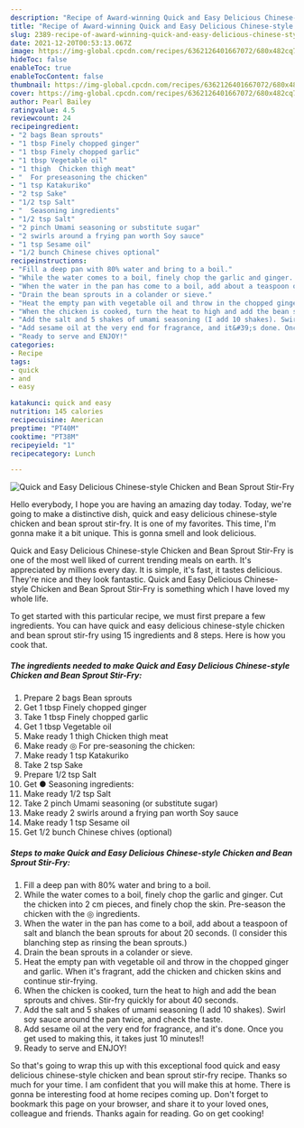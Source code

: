 ```yaml
---
description: "Recipe of Award-winning Quick and Easy Delicious Chinese-style Chicken and Bean Sprout Stir-Fry"
title: "Recipe of Award-winning Quick and Easy Delicious Chinese-style Chicken and Bean Sprout Stir-Fry"
slug: 2389-recipe-of-award-winning-quick-and-easy-delicious-chinese-style-chicken-and-bean-sprout-stir-fry
date: 2021-12-20T00:53:13.067Z
image: https://img-global.cpcdn.com/recipes/6362126401667072/680x482cq70/quick-and-easy-delicious-chinese-style-chicken-and-bean-sprout-stir-fry-recipe-main-photo.jpg
hideToc: false
enableToc: true
enableTocContent: false
thumbnail: https://img-global.cpcdn.com/recipes/6362126401667072/680x482cq70/quick-and-easy-delicious-chinese-style-chicken-and-bean-sprout-stir-fry-recipe-main-photo.jpg
cover: https://img-global.cpcdn.com/recipes/6362126401667072/680x482cq70/quick-and-easy-delicious-chinese-style-chicken-and-bean-sprout-stir-fry-recipe-main-photo.jpg
author: Pearl Bailey
ratingvalue: 4.5
reviewcount: 24
recipeingredient:
- "2 bags Bean sprouts"
- "1 tbsp Finely chopped ginger"
- "1 tbsp Finely chopped garlic"
- "1 tbsp Vegetable oil"
- "1 thigh  Chicken thigh meat"
- "  For preseasoning the chicken"
- "1 tsp Katakuriko"
- "2 tsp Sake"
- "1/2 tsp Salt"
- "  Seasoning ingredients"
- "1/2 tsp Salt"
- "2 pinch Umami seasoning or substitute sugar"
- "2 swirls around a frying pan worth Soy sauce"
- "1 tsp Sesame oil"
- "1/2 bunch Chinese chives optional"
recipeinstructions:
- "Fill a deep pan with 80% water and bring to a boil."
- "While the water comes to a boil, finely chop the garlic and ginger. Cut the chicken into 2 cm pieces, and finely chop the skin. Pre-season the chicken with the ◎ ingredients."
- "When the water in the pan has come to a boil, add about a teaspoon of salt and blanch the bean sprouts for about 20 seconds. (I consider this blanching step as rinsing the bean sprouts.)"
- "Drain the bean sprouts in a colander or sieve."
- "Heat the empty pan with vegetable oil and throw in the chopped ginger and garlic. When it&#39;s fragrant, add the chicken and chicken skins and continue stir-frying."
- "When the chicken is cooked, turn the heat to high and add the bean sprouts and chives. Stir-fry quickly for about 40 seconds."
- "Add the salt and 5 shakes of umami seasoning (I add 10 shakes). Swirl soy sauce around the pan twice, and check the taste."
- "Add sesame oil at the very end for fragrance, and it&#39;s done. Once you get used to making this, it takes just 10 minutes!!"
- "Ready to serve and ENJOY!"
categories:
- Recipe
tags:
- quick
- and
- easy

katakunci: quick and easy 
nutrition: 145 calories
recipecuisine: American
preptime: "PT40M"
cooktime: "PT38M"
recipeyield: "1"
recipecategory: Lunch

---
```



![Quick and Easy Delicious Chinese-style Chicken and Bean Sprout Stir-Fry](https://img-global.cpcdn.com/recipes/6362126401667072/680x482cq70/quick-and-easy-delicious-chinese-style-chicken-and-bean-sprout-stir-fry-recipe-main-photo.jpg)

Hello everybody, I hope you are having an amazing day today. Today, we're going to make a distinctive dish, quick and easy delicious chinese-style chicken and bean sprout stir-fry. It is one of my favorites. This time, I'm gonna make it a bit unique. This is gonna smell and look delicious.



Quick and Easy Delicious Chinese-style Chicken and Bean Sprout Stir-Fry is one of the most well liked of current trending meals on earth. It's appreciated by millions every day. It is simple, it's fast, it tastes delicious. They're nice and they look fantastic. Quick and Easy Delicious Chinese-style Chicken and Bean Sprout Stir-Fry is something which I have loved my whole life.


To get started with this particular recipe, we must first prepare a few ingredients. You can have quick and easy delicious chinese-style chicken and bean sprout stir-fry using 15 ingredients and 8 steps. Here is how you cook that.

<!--inarticleads1-->

##### The ingredients needed to make Quick and Easy Delicious Chinese-style Chicken and Bean Sprout Stir-Fry:

1. Prepare 2 bags Bean sprouts
1. Get 1 tbsp Finely chopped ginger
1. Take 1 tbsp Finely chopped garlic
1. Get 1 tbsp Vegetable oil
1. Make ready 1 thigh  Chicken thigh meat
1. Make ready  ◎ For pre-seasoning the chicken:
1. Make ready 1 tsp Katakuriko
1. Take 2 tsp Sake
1. Prepare 1/2 tsp Salt
1. Get  ● Seasoning ingredients:
1. Make ready 1/2 tsp Salt
1. Take 2 pinch Umami seasoning (or substitute sugar)
1. Make ready 2 swirls around a frying pan worth Soy sauce
1. Make ready 1 tsp Sesame oil
1. Get 1/2 bunch Chinese chives (optional)




<!--inarticleads2-->

##### Steps to make Quick and Easy Delicious Chinese-style Chicken and Bean Sprout Stir-Fry:

1. Fill a deep pan with 80% water and bring to a boil.
1. While the water comes to a boil, finely chop the garlic and ginger. Cut the chicken into 2 cm pieces, and finely chop the skin. Pre-season the chicken with the ◎ ingredients.
1. When the water in the pan has come to a boil, add about a teaspoon of salt and blanch the bean sprouts for about 20 seconds. (I consider this blanching step as rinsing the bean sprouts.)
1. Drain the bean sprouts in a colander or sieve.
1. Heat the empty pan with vegetable oil and throw in the chopped ginger and garlic. When it&#39;s fragrant, add the chicken and chicken skins and continue stir-frying.
1. When the chicken is cooked, turn the heat to high and add the bean sprouts and chives. Stir-fry quickly for about 40 seconds.
1. Add the salt and 5 shakes of umami seasoning (I add 10 shakes). Swirl soy sauce around the pan twice, and check the taste.
1. Add sesame oil at the very end for fragrance, and it&#39;s done. Once you get used to making this, it takes just 10 minutes!!
1. Ready to serve and ENJOY!



So that's going to wrap this up with this exceptional food quick and easy delicious chinese-style chicken and bean sprout stir-fry recipe. Thanks so much for your time. I am confident that you will make this at home. There is gonna be interesting food at home recipes coming up. Don't forget to bookmark this page on your browser, and share it to your loved ones, colleague and friends. Thanks again for reading. Go on get cooking!
